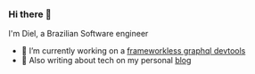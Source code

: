 
<h3>Hi there 👋</h3>

I'm Diel, a Brazilian Software engineer

- 🔭  I’m currently working on a [frameworkless graphql devtools](https://github.com/dielduarte/graphql-devtools)
- 💬  Also writing about tech on my personal [blog](https://dielduarte.github.io/blog)
